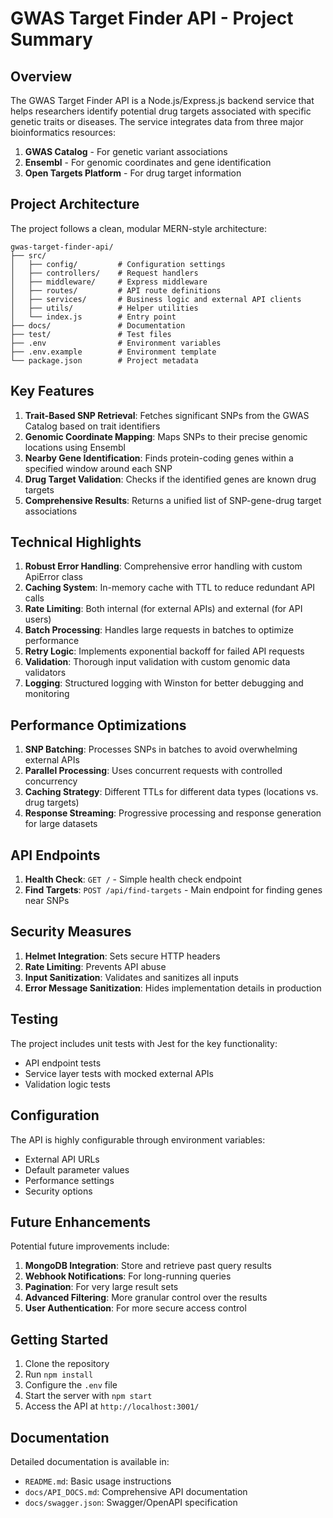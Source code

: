 # GWAS Target Finder API - Project Summary

## Overview

The GWAS Target Finder API is a Node.js/Express.js backend service that helps researchers identify potential drug targets associated with specific genetic traits or diseases. The service integrates data from three major bioinformatics resources:

1. **GWAS Catalog** - For genetic variant associations
2. **Ensembl** - For genomic coordinates and gene identification
3. **Open Targets Platform** - For drug target information

## Project Architecture

The project follows a clean, modular MERN-style architecture:

```
gwas-target-finder-api/
├── src/
│   ├── config/         # Configuration settings
│   ├── controllers/    # Request handlers
│   ├── middleware/     # Express middleware
│   ├── routes/         # API route definitions
│   ├── services/       # Business logic and external API clients
│   ├── utils/          # Helper utilities
│   └── index.js        # Entry point
├── docs/               # Documentation
├── test/               # Test files
├── .env                # Environment variables
├── .env.example        # Environment template
└── package.json        # Project metadata
```

## Key Features

1. **Trait-Based SNP Retrieval**: Fetches significant SNPs from the GWAS Catalog based on trait identifiers
2. **Genomic Coordinate Mapping**: Maps SNPs to their precise genomic locations using Ensembl
3. **Nearby Gene Identification**: Finds protein-coding genes within a specified window around each SNP
4. **Drug Target Validation**: Checks if the identified genes are known drug targets
5. **Comprehensive Results**: Returns a unified list of SNP-gene-drug target associations

## Technical Highlights

1. **Robust Error Handling**: Comprehensive error handling with custom ApiError class
2. **Caching System**: In-memory cache with TTL to reduce redundant API calls
3. **Rate Limiting**: Both internal (for external APIs) and external (for API users)
4. **Batch Processing**: Handles large requests in batches to optimize performance
5. **Retry Logic**: Implements exponential backoff for failed API requests
6. **Validation**: Thorough input validation with custom genomic data validators
7. **Logging**: Structured logging with Winston for better debugging and monitoring

## Performance Optimizations

1. **SNP Batching**: Processes SNPs in batches to avoid overwhelming external APIs
2. **Parallel Processing**: Uses concurrent requests with controlled concurrency
3. **Caching Strategy**: Different TTLs for different data types (locations vs. drug targets)
4. **Response Streaming**: Progressive processing and response generation for large datasets

## API Endpoints

1. **Health Check**: `GET /` - Simple health check endpoint
2. **Find Targets**: `POST /api/find-targets` - Main endpoint for finding genes near SNPs

## Security Measures

1. **Helmet Integration**: Sets secure HTTP headers
2. **Rate Limiting**: Prevents API abuse
3. **Input Sanitization**: Validates and sanitizes all inputs
4. **Error Message Sanitization**: Hides implementation details in production

## Testing

The project includes unit tests with Jest for the key functionality:
- API endpoint tests
- Service layer tests with mocked external APIs
- Validation logic tests

## Configuration

The API is highly configurable through environment variables:
- External API URLs
- Default parameter values
- Performance settings
- Security options

## Future Enhancements

Potential future improvements include:
1. **MongoDB Integration**: Store and retrieve past query results
2. **Webhook Notifications**: For long-running queries
3. **Pagination**: For very large result sets
4. **Advanced Filtering**: More granular control over the results
5. **User Authentication**: For more secure access control

## Getting Started

1. Clone the repository
2. Run `npm install`
3. Configure the `.env` file
4. Start the server with `npm start`
5. Access the API at `http://localhost:3001/`

## Documentation

Detailed documentation is available in:
- `README.md`: Basic usage instructions
- `docs/API_DOCS.md`: Comprehensive API documentation
- `docs/swagger.json`: Swagger/OpenAPI specification
